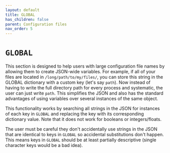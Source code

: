 ```yaml
---
layout: default
title: GLOBAL
has_children: false
parent: Configuration files
nav_order: 5
---
```


# `GLOBAL`
This section is designed to help users with large configuration file
names by allowing them to create JSON-wide variables. For example,
if all of your files are located in `/long/path/to/my/files/`, you 
can store this string in the GLOBAL dictionary with a custom key 
(let's say `path`). Now instead of having to write the full directory
path for every process and systematic, the user can just write `path`.
This simplifies the JSON and also has the standard advantages of using
variables over several instances of the same object.

This functionality works by searching all strings in the JSON for instances
of each key in `GLOBAL` and replacing the key with its corresponding dictionary value.
Note that it does not work for booleans or integers/floats.

The user must be careful they don't accidentally use strings in the JSON
that are identical to keys in `GLOBAL` so accidental substitutions don't happen.
This means keys in `GLOBAL` should be at least partially descriptive 
(single character keys would be a bad idea). 